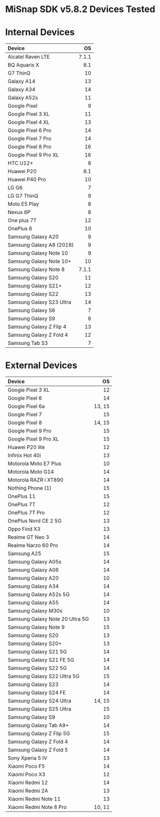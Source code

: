 # MiSnap SDK v5.8.2 Devices Tested

# Internal Devices
| Device                        | OS          |
|:------------------------------| ----------: |
| Alcatel Raven LTE | 7.1.1 |
| BQ Aquaris X | 8.1 |
| G7 ThinQ | 10 |
| Galaxy A14 | 13 |
| Galaxy A34 | 14 |
| Galaxy A52s | 11 |
| Google Pixel | 9 |
| Google Pixel 3 XL | 11 |
| Google Pixel 4 XL | 13 |
| Google Pixel 6 Pro | 14 |
| Google Pixel 7 Pro | 14 |
| Google Pixel 8 Pro | 16 |
| Google Pixel 9 Pro XL | 16 |
| HTC U12+ | 8 |
| Huawei P20 | 8.1 |
| Huawei P40 Pro | 10 |
| LG G6 | 7 |
| LG G7 ThinQ | 9 |
| Moto E5 Play | 8 |
| Nexus 6P | 8 |
| One plus 7T | 12 |
| OnePlus 6 | 10 |
| Samsung Galaxy A20 | 9 |
| Samsung Galaxy A8 (2018) | 9 |
| Samsung Galaxy Note 10 | 9 |
| Samsung Galaxy Note 10+ | 10 |
| Samsung Galaxy Note 8 | 7.1.1 |
| Samsung Galaxy S20 | 11 |
| Samsung Galaxy S21+ | 12 |
| Samsung Galaxy S22 | 13 |
| Samsung Galaxy S23 Ultra | 14 |
| Samsung Galaxy S6 | 7 |
| Samsung Galaxy S9 | 8 |
| Samsung Galaxy Z Flip 4 | 13 |
| Samsung Galaxy Z Fold 4 | 12 |
| Samsung Tab S3 | 7 |

# External Devices
| Device                        | OS          |
|:------------------------------| ----------: |
| Google Pixel 3 XL | 12 |
| Google Pixel 6 | 14 |
| Google Pixel 6a | 13, 15 |
| Google Pixel 7 | 15 |
| Google Pixel 8 | 14, 15 |
| Google Pixel 9 Pro | 15 |
| Google Pixel 9 Pro XL | 15 |
| Huawei P20 lite | 12 |
| Infinix Hot 40i | 13 |
| Motorola Moto E7 Plus | 10 |
| Motorola Moto G14 | 14 |
| Motorola RAZR i XT890 | 14 |
| Nothing Phone (1) | 15 |
| OnePlus 11 | 15 |
| OnePlus 7T | 12 |
| OnePlus 7T Pro | 12 |
| OnePlus Nord CE 2 5G | 13 |
| Oppo Find X3 | 13 |
| Realme GT Neo 3 | 14 |
| Realme Narzo 60 Pro | 14 |
| Samsung A25 | 15 |
| Samsung Galaxy A05s | 14 |
| Samsung Galaxy A06 | 14 |
| Samsung Galaxy A20 | 10 |
| Samsung Galaxy A34 | 14 |
| Samsung Galaxy A52s 5G | 14 |
| Samsung Galaxy A55 | 14 |
| Samsung Galaxy M30s | 10 |
| Samsung Galaxy Note 20 Ultra 5G | 13 |
| Samsung Galaxy Note 9 | 15 |
| Samsung Galaxy S20 | 13 |
| Samsung Galaxy S20+ | 13 |
| Samsung Galaxy S21 5G | 14 |
| Samsung Galaxy S21 FE 5G | 14 |
| Samsung Galaxy S22 5G | 14 |
| Samsung Galaxy S22 Ultra 5G | 15 |
| Samsung Galaxy S23 | 14 |
| Samsung Galaxy S24 FE | 14 |
| Samsung Galaxy S24 Ultra | 14, 15 |
| Samsung Galaxy S25 Ultra | 15 |
| Samsung Galaxy S9 | 10 |
| Samsung Galaxy Tab A9+ | 14 |
| Samsung Galaxy Z Flip 5G | 15 |
| Samsung Galaxy Z Fold 4 | 14 |
| Samsung Galaxy Z Fold 5 | 14 |
| Sony Xperia 5 IV | 13 |
| Xiaomi Poco F5 | 14 |
| Xiaomi Poco X3 | 12 |
| Xiaomi Redmi 12 | 14 |
| Xiaomi Redmi 2A | 13 |
| Xiaomi Redmi Note 11 | 13 |
| Xiaomi Redmi Note 8 Pro | 10, 11 |
